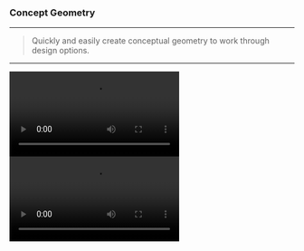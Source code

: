 ### Concept Geometry
---
> Quickly and easily create conceptual geometry to work through design options. 

---


<video style = "min-width=100%; min-height=100%; width = auto; height = auto;" controls>
  <source src="Videos/160929_Concept Geometry Small.mp4" type="video/mp4">
</video>


<video style = "min-width=100%; min-height=100%; width = auto; height = auto;" controls>
  <source src="Videos/161012_Concept Geometry.mp4" type="video/mp4">
</video>


